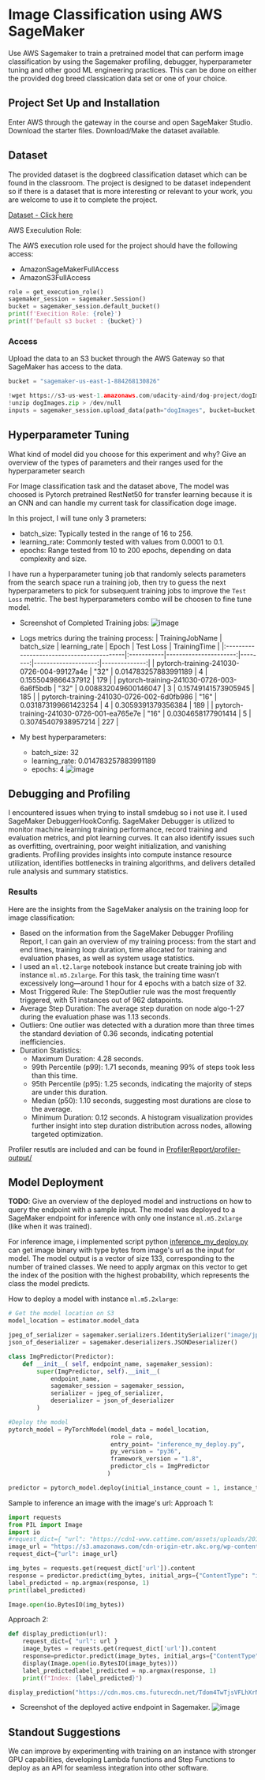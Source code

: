 # Image Classification using AWS SageMaker

Use AWS Sagemaker to train a pretrained model that can perform image classification by using the Sagemaker profiling, debugger, hyperparameter tuning and other good ML engineering practices. This can be done on either the provided dog breed classication data set or one of your choice.

## Project Set Up and Installation
Enter AWS through the gateway in the course and open SageMaker Studio. 
Download the starter files.
Download/Make the dataset available.

## Dataset
The provided dataset is the dogbreed classification dataset which can be found in the classroom.
The project is designed to be dataset independent so if there is a dataset that is more interesting or relevant to your work, you are welcome to use it to complete the project.

[Dataset - Click here](https://s3-us-west-1.amazonaws.com/udacity-aind/dog-project/dogImages.zip)

AWS Execulution Role:

The AWS execution role used for the project should have the following access:
 - AmazonSageMakerFullAccess
 - AmazonS3FullAccess

 ```python
 role = get_execution_role()
sagemaker_session = sagemaker.Session()
bucket = sagemaker_session.default_bucket()
print(f'Execition Role: {role}')
print(f'Default s3 bucket : {bucket}')
 ```

### Access
Upload the data to an S3 bucket through the AWS Gateway so that SageMaker has access to the data. 

```python
bucket = "sagemaker-us-east-1-884268130826"

!wget https://s3-us-west-1.amazonaws.com/udacity-aind/dog-project/dogImages.zip
!unzip dogImages.zip > /dev/null
inputs = sagemaker_session.upload_data(path="dogImages", bucket=bucket, key_prefix='imagesDogClassesSet')
```

## Hyperparameter Tuning
What kind of model did you choose for this experiment and why? Give an overview of the types of parameters and their ranges used for the hyperparameter search

For Image classification task and the dataset above, The model was choosed is Pytorch pretrained RestNet50 for transfer learning because it is an CNN and can handle my current task for classification doge image.

In this project, I will tune only 3 prameters:
- batch_size: Typically tested in the range of 16 to 256.
- learning_rate: Commonly tested with values from 0.0001 to 0.1.
- epochs: Range tested from 10 to 200 epochs, depending on data complexity and size.

I have run a hyperparameter tuning job that randomly selects parameters from the search space run a training job, then try to guess the next hyperparameters to pick for subsequent training jobs to improve the `Test Loss` metric.
The best hyperparameters combo will be choosen to fine tune model.

- Screenshot of Completed Training jobs:
    ![image](screenshot/hyperparameter_tuning.png)
    

- Logs metrics during the training process:
    | TrainingJobName                           | batch_size |      learning_rate    |  Epoch  |       Test Loss     |  TrainingTime |
    |:------------------------------------------|:-----------|----------------------:|--------:|--------------------:|--------------:|
    | pytorch-training-241030-0726-004-99127a4e | "32"       |  0.014783257883991189 |  4      | 0.1555049866437912  |           179 |
    | pytorch-training-241030-0726-003-6a6f5bdb | "32"       |  0.008832049600146047 |  3      | 0.15749141573905945 |           185 |
    | pytorch-training-241030-0726-002-6d0fb986 | "16"       |  0.031873199661423254 | 4       | 0.3059391379356384  |           189 |
    | pytorch-training-241030-0726-001-ea765e7e | "16"       |  0.0304658177901414   |  5      | 0.30745407938957214 |           227 |

- My best hyperparameters: 
    - batch_size: 32
    - learning_rate: 0.014783257883991189
    - epochs: 4
    ![image](screenshot/best_hyperparamter.png)

## Debugging and Profiling
I encountered issues when trying to install smdebug so i not use it. I used SageMaker DebuggerHookConfig. SageMaker Debugger is utilized to monitor machine learning training performance, record training and evaluation metrics, and plot learning curves. It can also identify issues such as overfitting, overtraining, poor weight initialization, and vanishing gradients.
Profiling provides insights into compute instance resource utilization, identifies bottlenecks in training algorithms, and delivers detailed rule analysis and summary statistics.

### Results
Here are the insights from the SageMaker analysis on the training loop for image classification:
- Based on the information from the SageMaker Debugger Profiling Report, I can gain an overview of my training process: from the start and end times, training loop duration, time allocated for training and evaluation phases, as well as system usage statistics.
- I used an `ml.t2.large` notebook instance but create training job with instance `ml.m5.2xlarge`. For this task, the training time wasn’t excessively long—around 1 hour for 4 epochs with a batch size of 32.
- Most Triggered Rule: The StepOutlier rule was the most frequently triggered, with 51 instances out of 962 datapoints.
- Average Step Duration: The average step duration on node algo-1-27 during the evaluation phase was 1.13 seconds.
- Outliers: One outlier was detected with a duration more than three times the standard deviation of 0.36 seconds, indicating potential inefficiencies.
- Duration Statistics:
    - Maximum Duration: 4.28 seconds.
    - 99th Percentile (p99): 1.71 seconds, meaning 99% of steps took less than this time.
    - 95th Percentile (p95): 1.25 seconds, indicating the majority of steps are under this duration.
    - Median (p50): 1.10 seconds, suggesting most durations are close to the average.
    - Minimum Duration: 0.12 seconds.
A histogram visualization provides further insight into step duration distribution across nodes, allowing targeted optimization.

Profiler resutls are included and can be found in [ProfilerReport/profiler-output/](./ProfilerReport/profiler-output)


## Model Deployment
**TODO**: Give an overview of the deployed model and instructions on how to query the endpoint with a sample input.
The model was deployed to a SageMaker endpoint for inference with only one instance `ml.m5.2xlarge` (like when it was trained).

For inference image, i implemented script python [inference_my_deploy.py](inference_my_deploy.py) can get image binary with type bytes from image's url as the input for model. The model output is a vector of size 133, corresponding to the number of trained classes. We need to apply argmax on this vector to get the index of the position with the highest probability, which represents the class the model predicts.

How to deploy a model with instance `ml.m5.2xlarge`:
```python
# Get the model location on S3
model_location = estimator.model_data

jpeg_of_serializer = sagemaker.serializers.IdentitySerializer("image/jpeg")
json_of_deserializer = sagemaker.deserializers.JSONDeserializer()

class ImgPredictor(Predictor):
    def __init__( self, endpoint_name, sagemaker_session):
        super(ImgPredictor, self).__init__(
            endpoint_name,
            sagemaker_session = sagemaker_session,
            serializer = jpeg_of_serializer,
            deserializer = json_of_deserializer
        )

#Deploy the model
pytorch_model = PyTorchModel(model_data = model_location,
                             role = role,
                             entry_point= "inference_my_deploy.py",
                             py_version = "py36",
                             framework_version = "1.8",
                             predictor_cls = ImgPredictor
                            )

predictor = pytorch_model.deploy(initial_instance_count = 1, instance_type = "ml.m5.2xlarge")
```

Sample to inference an image with the image's url:
Approach 1:
```python
import requests
from PIL import Image
import io
#request_dict={ "url": "https://cdn1-www.cattime.com/assets/uploads/2011/12/file_2744_british-shorthair-460x290-460x290.jpg" }
image_url = "https://s3.amazonaws.com/cdn-origin-etr.akc.org/wp-content/uploads/2017/11/20113314/Carolina-Dog-standing-outdoors.jpg"
request_dict={"url": image_url}

img_bytes = requests.get(request_dict['url']).content
response = predictor.predict(img_bytes, initial_args={"ContentType": "image/jpeg"})
label_predicted = np.argmax(response, 1)
print(label_predicted)

Image.open(io.BytesIO(img_bytes))
```

Approach 2:
```python
def display_prediction(url):
    request_dict={ "url": url }
    image_bytes = requests.get(request_dict['url']).content
    response=predictor.predict(image_bytes, initial_args={"ContentType": "image/jpeg"})
    display(Image.open(io.BytesIO(image_bytes)))
    label_predictedlabel_predicted = np.argmax(response, 1)
    print(f"Index: {label_predicted}")

display_prediction("https://cdn.mos.cms.futurecdn.net/Tdom4TwTjsVFLhXrNqnZHS-970-80.jpg.webp")
```

- Screenshot of the deployed active endpoint in Sagemaker.
![image](screenshot/endpoint_model_deployed.png)


## Standout Suggestions
We can improve by experimenting with training on an instance with stronger GPU capabilities, developing Lambda functions and Step Functions to deploy as an API for seamless integration into other software.
